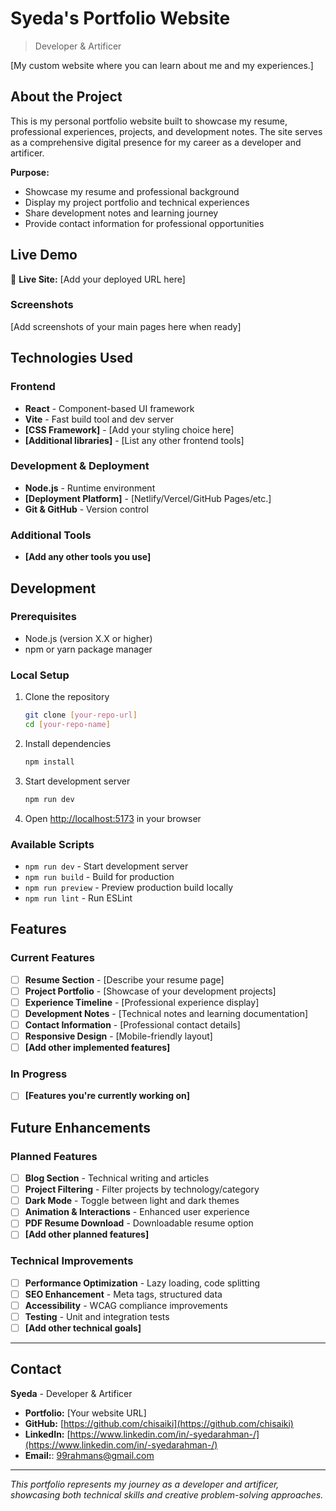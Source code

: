 # Syeda's Portfolio Website

> Developer & Artificer

[My custom website where you can learn about me and my experiences.]

## About the Project

This is my personal portfolio website built to showcase my resume, professional experiences, projects, and development notes. The site serves as a comprehensive digital presence for my career as a developer and artificer.

**Purpose:**
- Showcase my resume and professional background
- Display my project portfolio and technical experiences
- Share development notes and learning journey
- Provide contact information for professional opportunities

## Live Demo

🔗 **Live Site:** [Add your deployed URL here]

### Screenshots
[Add screenshots of your main pages here when ready]

## Technologies Used

### Frontend
- **React** - Component-based UI framework
- **Vite** - Fast build tool and dev server
- **[CSS Framework]** - [Add your styling choice here]
- **[Additional libraries]** - [List any other frontend tools]

### Development & Deployment
- **Node.js** - Runtime environment
- **[Deployment Platform]** - [Netlify/Vercel/GitHub Pages/etc.]
- **Git & GitHub** - Version control

### Additional Tools
- **[Add any other tools you use]**

## Development

### Prerequisites
- Node.js (version X.X or higher)
- npm or yarn package manager

### Local Setup
1. Clone the repository
   ```bash
   git clone [your-repo-url]
   cd [your-repo-name]
   ```

2. Install dependencies
   ```bash
   npm install
   ```

3. Start development server
   ```bash
   npm run dev
   ```

4. Open [http://localhost:5173](http://localhost:5173) in your browser

### Available Scripts
- `npm run dev` - Start development server
- `npm run build` - Build for production
- `npm run preview` - Preview production build locally
- `npm run lint` - Run ESLint

## Features

### Current Features
- [ ] **Resume Section** - [Describe your resume page]
- [ ] **Project Portfolio** - [Showcase of your development projects]
- [ ] **Experience Timeline** - [Professional experience display]
- [ ] **Development Notes** - [Technical notes and learning documentation]
- [ ] **Contact Information** - [Professional contact details]
- [ ] **Responsive Design** - [Mobile-friendly layout]
- [ ] **[Add other implemented features]**

### In Progress
- [ ] **[Features you're currently working on]**

## Future Enhancements

### Planned Features
- [ ] **Blog Section** - Technical writing and articles
- [ ] **Project Filtering** - Filter projects by technology/category
- [ ] **Dark Mode** - Toggle between light and dark themes
- [ ] **Animation & Interactions** - Enhanced user experience
- [ ] **PDF Resume Download** - Downloadable resume option
- [ ] **[Add other planned features]**

### Technical Improvements
- [ ] **Performance Optimization** - Lazy loading, code splitting
- [ ] **SEO Enhancement** - Meta tags, structured data
- [ ] **Accessibility** - WCAG compliance improvements
- [ ] **Testing** - Unit and integration tests
- [ ] **[Add other technical goals]**

---

## Contact

**Syeda** - Developer & Artificer

- **Portfolio:** [Your website URL]
- **GitHub:** [https://github.com/chisaiki](https://github.com/chisaiki)
- **LinkedIn:** [https://www.linkedin.com/in/-syedarahman-/](https://www.linkedin.com/in/-syedarahman-/)
- **Email:**: 99rahmans@gmail.com

---

*This portfolio represents my journey as a developer and artificer, showcasing both technical skills and creative problem-solving approaches.*

